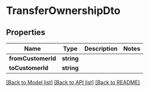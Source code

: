 # TransferOwnershipDto

## Properties
Name | Type | Description | Notes
------------ | ------------- | ------------- | -------------
**fromCustomerId** | **string** |  | 
**toCustomerId** | **string** |  | 

[[Back to Model list]](../README.md#documentation-for-models) [[Back to API list]](../README.md#documentation-for-api-endpoints) [[Back to README]](../README.md)



